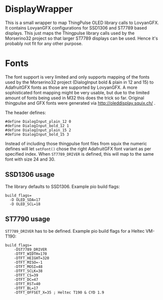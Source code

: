 # DisplayWrapper

This is a small wrapper to map ThingPulse OLED library calls to LovyanGFX. It contains LovyanGFX configurations for SSD1306 and ST7789 based displays. This just maps the Thingpulse library calls used by the Morserino32 project so that larger ST7789 displays can be used. Hence it's probably not fit for any other purpose.

# Fonts
The font support is very limited and only supports mapping of the fonts used by the Morserino32 project (DialogInput bold & plain in 12 and 15) to AdafruitGFX fonts as those are supported by LovyanGFX. A more sophisticated font mapping might be very usable, but due to the limited amount of fonts being used in M32 this does the trick so far. Original thingpulse and GFX fonts were generated via http://oleddisplay.squix.ch/ .

The header defines:
~~~
#define DialogInput_plain_12 0
#define DialogInput_bold_12 1
#define DialogInput_plain_15 2
#define DialogInput_bold_15 3
~~~

Instead of including those thingpulse font files from squix the numeric defines will let `setFont()` chose the right AdafruitGFX font variant as per specified index. When `ST7789_DRIVER` is defined, this will map to the same font with size 24 and 30.

## SSD1306 usage

The library defaults to SSD1306. Example pio build flags:
~~~
build_flags=
  -D OLED_SDA=17
  -D OLED_SCL=18
~~~

## ST7790 usage

`ST7789_DRIVER` has to be defined. Example pio build flags for a Heltec VM-T190:
~~~
build_flags=
    -DST7789_DRIVER
    -DTFT_WIDTH=170
    -DTFT_HEIGHT=320
    -DTFT_MISO=-1
    -DTFT_MOSI=48
    -DTFT_SCLK=38
    -DTFT_CS=39
    -DTFT_DC=47
    -DTFT_RST=40
    -DTFT_BL=17
    -DTFT_OFFSET_X=35 ; Heltec T190 & CYD 1.9
~~~

